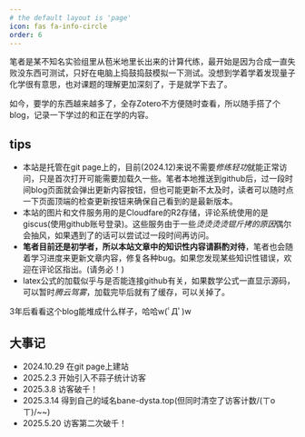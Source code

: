 ```yaml
---
# the default layout is 'page'
icon: fas fa-info-circle
order: 6
---
```

笔者是某不知名实验组里从苞米地里长出来的计算代练，最开始是因为合成一直失败没东西可测试，只好在电脑上捣鼓捣鼓模拟一下测试。没想到学着学着发现量子化学很有意思，也对课题的理解更加深刻了，于是就学下去了。

如今，要学的东西越来越多了，全存Zotero不方便随时查看，所以随手搭了个blog，记录一下学过的和正在学的内容。

## tips
- 本站是托管在git page上的，目前(2024.12)来说不需要*修练轻功*就能正常访问，只是首次打开可能需要加载久一些。笔者本地推送到github后，过一段时间blog页面就会弹出更新内容按钮，但也可能更新不太及时，读者可以随时点一下页面顶端的检查更新按钮来确保自己看到的是最新版本。
- 本站的图片和文件服务用的是Cloudfare的R2存储，评论系统使用的是giscus(使用github账号登录)。这些服务由于一些*烫烫烫烫锟斤拷的原因*偶尔会抽风，如果遇到了的话可以尝试过一段时间再访问。
- **笔者目前还是初学者，所以本站文章中的知识性内容请斟酌对待**，笔者也会随着学习进度来更新文章内容，修复各种bug。如果您发现某些知识性错误，欢迎在评论区指出。(请务必！)
- latex公式的加载似乎与是否能连接github有关，如果数学公式一直显示源码，可以暂时*腾云驾雾*，加载完毕后就有了缓存，可以关掉了。
  
3年后看看这个blog能堆成什么样子，哈哈w(ﾟДﾟ)w

## 大事记

- 2024.10.29 在git page上建站
- 2025.2.3 开始引入不蒜子统计访客
- 2025.3.8 访客破千！
- 2025.3.14 得到自己的域名bane-dysta.top(但同时清空了访客计数/(ㄒoㄒ)/~~)
- 2025.5.20 访客第二次破千！


